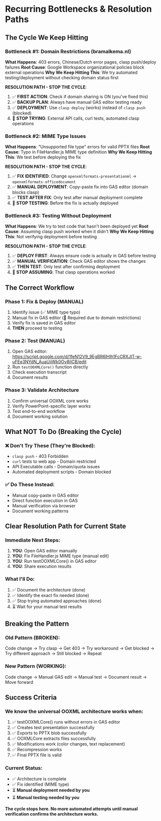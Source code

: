 # Recurring Bottlenecks & Resolution Paths

## The Cycle We Keep Hitting

### Bottleneck #1: Domain Restrictions (bramalkema.nl)
**What Happens**: 403 errors, Chinese/Dutch error pages, clasp push/deploy failures
**Root Cause**: Google Workspace organizational policies block external operations
**Why We Keep Hitting This**: We try automated testing/deployment without checking domain status first

**RESOLUTION PATH - STOP THE CYCLE**:
1. ✅ **FIRST ACTION**: Check if domain sharing is ON (you've fixed this)
2. ✅ **BACKUP PLAN**: Always have manual GAS editor testing ready
3. ✅ **DEPLOYMENT**: Use `clasp deploy` (works) instead of `clasp push` (blocked)
4. 🚫 **STOP TRYING**: External API calls, curl tests, automated clasp operations

### Bottleneck #2: MIME Type Issues  
**What Happens**: "Unsupported file type" errors for valid PPTX files
**Root Cause**: Typo in FileHandler.js MIME type definition
**Why We Keep Hitting This**: We test before deploying the fix

**RESOLUTION PATH - STOP THE CYCLE**:
1. ✅ **FIX IDENTIFIED**: Change `openxmlformats-presentationml` → `openxmlformats-officedocument`
2. ✅ **MANUAL DEPLOYMENT**: Copy-paste fix into GAS editor (domain blocks clasp)
3. ✅ **TEST AFTER FIX**: Only test after manual deployment complete
4. 🚫 **STOP TESTING**: Before the fix is actually deployed

### Bottleneck #3: Testing Without Deployment
**What Happens**: We try to test code that hasn't been deployed yet
**Root Cause**: Assuming clasp push worked when it didn't
**Why We Keep Hitting This**: Not verifying deployment before testing

**RESOLUTION PATH - STOP THE CYCLE**:
1. ✅ **DEPLOY FIRST**: Always ensure code is actually in GAS before testing
2. ✅ **MANUAL VERIFICATION**: Check GAS editor shows the changes
3. ✅ **THEN TEST**: Only test after confirming deployment
4. 🚫 **STOP ASSUMING**: That clasp operations worked

## The Correct Workflow

### Phase 1: Fix & Deploy (MANUAL)
1. Identify issue (✅ MIME type typo)
2. Manual fix in GAS editor (📝 Required due to domain restrictions)
3. Verify fix is saved in GAS editor
4. **THEN** proceed to testing

### Phase 2: Test (MANUAL)  
1. Open GAS editor: https://script.google.com/d/1feN12V9_9EgBR6lHIh1FcCRXJlT-w-uFEe3NYdN_AuaUiiWk0Ov8jICB/edit
2. Run `testOOXMLCore()` function directly
3. Check execution transcript
4. Document results

### Phase 3: Validate Architecture
1. Confirm universal OOXML core works
2. Verify PowerPoint-specific layer works  
3. Test end-to-end workflow
4. Document working solution

## What NOT To Do (Breaking the Cycle)

### ❌ Don't Try These (They're Blocked):
- `clasp push` - 403 Forbidden
- `curl` tests to web app - Domain restricted  
- API Executable calls - Domain/quota issues
- Automated deployment scripts - Domain blocked

### ✅ Do These Instead:
- Manual copy-paste in GAS editor
- Direct function execution in GAS
- Manual verification via browser
- Document working patterns

## Clear Resolution Path for Current State

### Immediate Next Steps:
1. **YOU**: Open GAS editor manually
2. **YOU**: Fix FileHandler.js MIME type (manual edit)
3. **YOU**: Run testOOXMLCore() in GAS editor  
4. **YOU**: Share execution results

### What I'll Do:
1. ✅ Document the architecture (done)
2. ✅ Identify the exact fix needed (done)
3. ✅ Stop trying automated approaches (done)
4. ⏳ Wait for your manual test results

## Breaking the Pattern

### Old Pattern (BROKEN):
Code change → Try clasp → Get 403 → Try workaround → Get blocked → Try different approach → Still blocked → Repeat

### New Pattern (WORKING):
Code change → Manual GAS edit → Manual test → Document result → Move forward

## Success Criteria

### We know the universal OOXML architecture works when:
1. ✅ testOOXMLCore() runs without errors in GAS editor
2. ✅ Creates test presentation successfully  
3. ✅ Exports to PPTX blob successfully
4. ✅ OOXMLCore extracts files successfully
5. ✅ Modifications work (color changes, text replacement)
6. ✅ Recompression works
7. ✅ Final PPTX file is valid

### Current Status:
- ✅ Architecture is complete
- ✅ Fix identified (MIME type)
- ⏳ **Manual deployment needed by you**
- ⏳ **Manual testing needed by you**

**The cycle stops here. No more automated attempts until manual verification confirms the architecture works.**